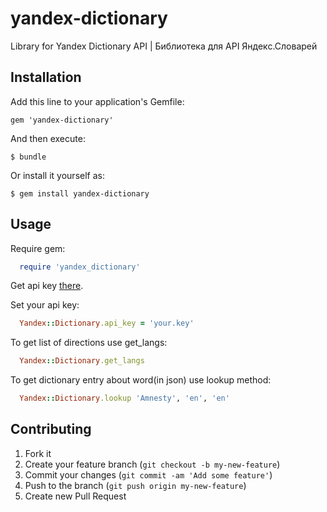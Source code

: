 yandex-dictionary
=================

Library for Yandex Dictionary API | Библиотека для API Яндекс.Словарей

## Installation

Add this line to your application's Gemfile:

    gem 'yandex-dictionary'

And then execute:

    $ bundle

Or install it yourself as:

    $ gem install yandex-dictionary

## Usage

Require gem:

```ruby
  require 'yandex_dictionary'
```

Get api key [there](http://api.yandex.ru/key/form.xml?service=dict').

Set your api key:

```ruby
  Yandex::Dictionary.api_key = 'your.key'
```

To get list of directions use get_langs:

```ruby
  Yandex::Dictionary.get_langs
```
To get dictionary entry about word(in json) use lookup method:

```ruby
  Yandex::Dictionary.lookup 'Amnesty', 'en', 'en'
```

## Contributing

1. Fork it
2. Create your feature branch (`git checkout -b my-new-feature`)
3. Commit your changes (`git commit -am 'Add some feature'`)
4. Push to the branch (`git push origin my-new-feature`)
5. Create new Pull Request
